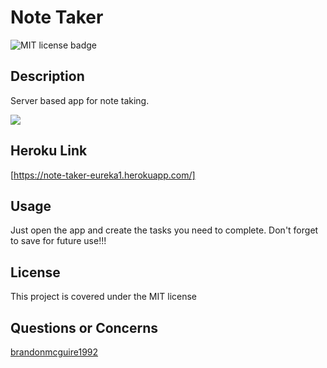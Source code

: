 # Note Taker
  
  ![MIT license badge](https://img.shields.io/badge/license-MIT-green)

  ## Description

  Server based app for note taking.

  <img src="C:\Users\Brandon McGuire\Pictures\note-taker.jpg">

  ## Heroku Link

  [https://note-taker-eureka1.herokuapp.com/]

  ## Usage
  Just open the app and create the tasks you need to complete. Don't forget to save for future use!!!

  ## License 
  This project is covered under the MIT license 

  ## Questions or Concerns
  [brandonmcguire1992](mailto:brandonmcguire1992@gmail.com)